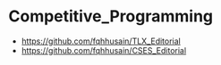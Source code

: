 # Competitive_Programming
- https://github.com/fqhhusain/TLX_Editorial
- https://github.com/fqhhusain/CSES_Editorial
